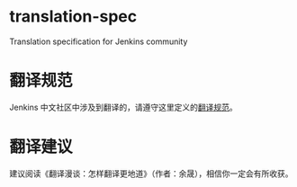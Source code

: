 # translation-spec
Translation specification for Jenkins community

# 翻译规范

Jenkins 中文社区中涉及到翻译的，请遵守这里定义的[翻译规范](specification.md)。

# 翻译建议
建议阅读《翻译漫谈：怎样翻译更地道》（作者：余晟），相信你一定会有所收获。
